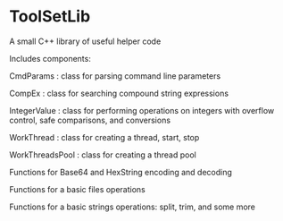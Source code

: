 # ToolSetLib
A small C++ library of useful helper code

Includes components:

CmdParams : class for parsing command line parameters

CompEx : class for searching compound string expressions

IntegerValue : class for performing operations on integers with overflow control, safe comparisons, and conversions

WorkThread : class for creating a thread, start, stop

WorkThreadsPool : class for creating a thread pool


Functions for Base64 and HexString encoding and decoding 

Functions for a basic files operations

Functions for a basic strings operations: split, trim, and some more
